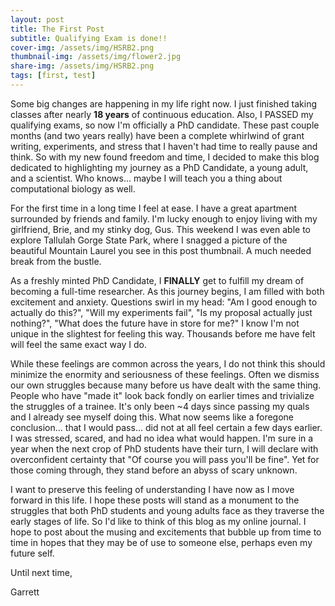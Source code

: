 ```yaml
---
layout: post
title: The First Post
subtitle: Qualifying Exam is done!!
cover-img: /assets/img/HSRB2.png
thumbnail-img: /assets/img/flower2.jpg
share-img: /assets/img/HSRB2.png
tags: [first, test]
---
```


Some big changes are happening in my life right now. I just finished taking classes after nearly **18 years** of continuous education. Also, I PASSED my qualifying exams, so now I'm officially a PhD candidate. These past couple months (and two years really) have been a complete whirlwind of grant writing, experiments, and stress that I haven't had time to really pause and think. So with my new found freedom and time, I decided to make this blog dedicated to highlighting my journey as a PhD Candidate, a young adult, and a scientist. Who knows... maybe I will teach you a thing about computational biology as well.

For the first time in a long time I feel at ease. I have a great apartment surrounded by friends and family. I'm lucky enough to enjoy living with my girlfriend, Brie, and my stinky dog, Gus. This weekend I was even able to explore Tallulah Gorge State Park, where I snagged a picture of the beautiful Mountain Laurel you see in this post thumbnail. A much needed break from the bustle.

As a freshly minted PhD Candidate, I **FINALLY** get to fulfill my dream of becoming a full-time researcher. As this journey begins, I am filled with both excitement and anxiety. Questions swirl in my head: "Am I good enough to actually do this?", "Will my experiments fail", "Is my proposal actually just nothing?", "What does the future have in store for me?" I know I'm not unique in the slightest for feeling this way. Thousands before me have felt will feel the same exact way I do. 

While these feelings are common across the years, I do not think this should minimize the enormity and seriousness of these feelings. Often we dismiss our own struggles because many before us have dealt with the same thing. People who have "made it" look back fondly on earlier times and trivialize the struggles of a trainee. It's only been ~4 days since passing my quals and I already see myself doing this. What now seems like a foregone conclusion... that I would pass... did not at all feel certain a few days earlier. I was stressed, scared, and had no idea what would happen. I'm sure in a year when the next crop of PhD students have their turn, I will declare with overconfident certainty that "Of course you will pass you'll be fine". Yet for those coming through, they stand before an abyss of scary unknown. 

I want to preserve this feeling of understanding I have now as I move forward in this life. I hope these posts will stand as a monument to the struggles that both PhD students and young adults face as they traverse the early stages of life. So I'd like to think of this blog as my online journal. I hope to post about the musing and excitements that bubble up from time to time in hopes that they may be of use to someone else, perhaps even my future self.

Until next time,

Garrett

